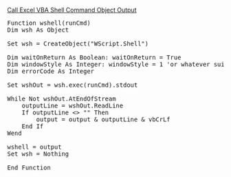 [Call Excel VBA Shell Command Object Output](https://officetricks.com/execute-shell-read-output-vba/)

<pre>
Function wshell(runCmd)
Dim wsh As Object

Set wsh = CreateObject("WScript.Shell")

Dim waitOnReturn As Boolean: waitOnReturn = True
Dim windowStyle As Integer: windowStyle = 1 'or whatever suits you best
Dim errorCode As Integer

Set wshOut = wsh.exec(runCmd).stdout

While Not wshOut.AtEndOfStream
    outputLine = wshOut.ReadLine
    If outputLine <> "" Then
        output = output & outputLine & vbCrLf
    End If
Wend
    
wshell = output
Set wsh = Nothing

End Function
</pre>
